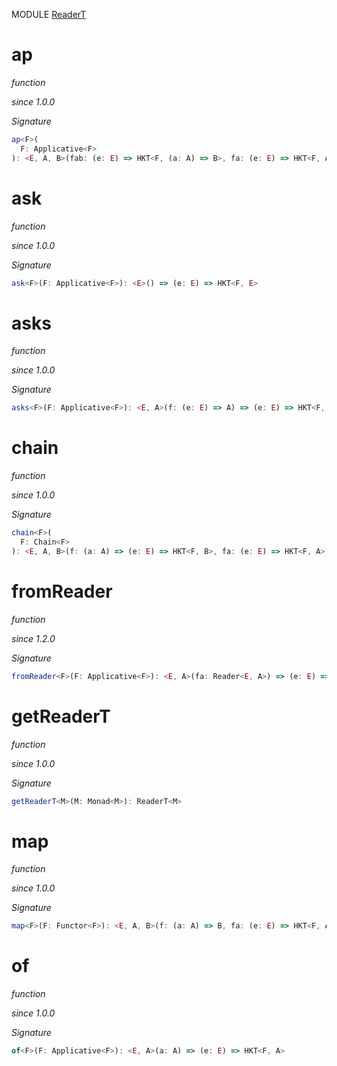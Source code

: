 MODULE [ReaderT](https://github.com/gcanti/fp-ts/blob/master/src/ReaderT.ts)

# ap

_function_

_since 1.0.0_

_Signature_

```ts
ap<F>(
  F: Applicative<F>
): <E, A, B>(fab: (e: E) => HKT<F, (a: A) => B>, fa: (e: E) => HKT<F, A>) => (e: E) => HKT<F, B>
```

# ask

_function_

_since 1.0.0_

_Signature_

```ts
ask<F>(F: Applicative<F>): <E>() => (e: E) => HKT<F, E>
```

# asks

_function_

_since 1.0.0_

_Signature_

```ts
asks<F>(F: Applicative<F>): <E, A>(f: (e: E) => A) => (e: E) => HKT<F, A>
```

# chain

_function_

_since 1.0.0_

_Signature_

```ts
chain<F>(
  F: Chain<F>
): <E, A, B>(f: (a: A) => (e: E) => HKT<F, B>, fa: (e: E) => HKT<F, A>) => (e: E) => HKT<F, B>
```

# fromReader

_function_

_since 1.2.0_

_Signature_

```ts
fromReader<F>(F: Applicative<F>): <E, A>(fa: Reader<E, A>) => (e: E) => HKT<F, A>
```

# getReaderT

_function_

_since 1.0.0_

_Signature_

```ts
getReaderT<M>(M: Monad<M>): ReaderT<M>
```

# map

_function_

_since 1.0.0_

_Signature_

```ts
map<F>(F: Functor<F>): <E, A, B>(f: (a: A) => B, fa: (e: E) => HKT<F, A>) => (e: E) => HKT<F, B>
```

# of

_function_

_since 1.0.0_

_Signature_

```ts
of<F>(F: Applicative<F>): <E, A>(a: A) => (e: E) => HKT<F, A>
```
